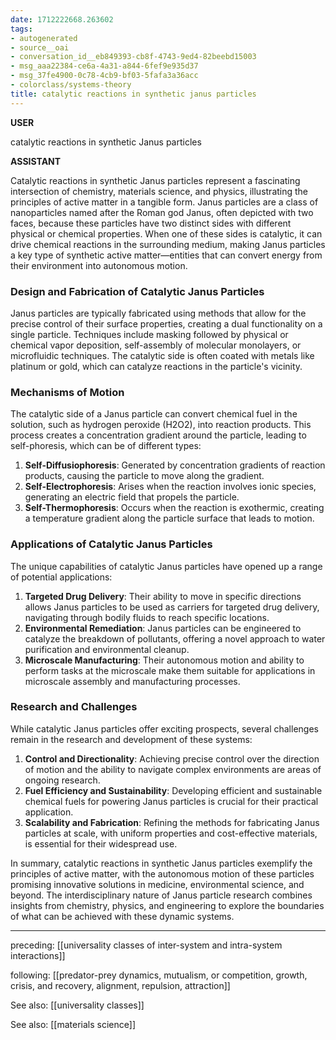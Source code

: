 ```yaml
---
date: 1712222668.263602
tags:
- autogenerated
- source__oai
- conversation_id__eb849393-cb8f-4743-9ed4-82beebd15003
- msg_aaa22384-ce6a-4a31-a844-6fef9e935d37
- msg_37fe4900-0c78-4cb9-bf03-5fafa3a36acc
- colorclass/systems-theory
title: catalytic reactions in synthetic janus particles
---
```


**USER**

catalytic reactions in synthetic Janus particles


**ASSISTANT**

Catalytic reactions in synthetic Janus particles represent a fascinating intersection of chemistry, materials science, and physics, illustrating the principles of active matter in a tangible form. Janus particles are a class of nanoparticles named after the Roman god Janus, often depicted with two faces, because these particles have two distinct sides with different physical or chemical properties. When one of these sides is catalytic, it can drive chemical reactions in the surrounding medium, making Janus particles a key type of synthetic active matter—entities that can convert energy from their environment into autonomous motion.

### Design and Fabrication of Catalytic Janus Particles

Janus particles are typically fabricated using methods that allow for the precise control of their surface properties, creating a dual functionality on a single particle. Techniques include masking followed by physical or chemical vapor deposition, self-assembly of molecular monolayers, or microfluidic techniques. The catalytic side is often coated with metals like platinum or gold, which can catalyze reactions in the particle's vicinity.

### Mechanisms of Motion

The catalytic side of a Janus particle can convert chemical fuel in the solution, such as hydrogen peroxide (H2O2), into reaction products. This process creates a concentration gradient around the particle, leading to self-phoresis, which can be of different types:

1. **Self-Diffusiophoresis**: Generated by concentration gradients of reaction products, causing the particle to move along the gradient.
2. **Self-Electrophoresis**: Arises when the reaction involves ionic species, generating an electric field that propels the particle.
3. **Self-Thermophoresis**: Occurs when the reaction is exothermic, creating a temperature gradient along the particle surface that leads to motion.

### Applications of Catalytic Janus Particles

The unique capabilities of catalytic Janus particles have opened up a range of potential applications:

1. **Targeted Drug Delivery**: Their ability to move in specific directions allows Janus particles to be used as carriers for targeted drug delivery, navigating through bodily fluids to reach specific locations.
2. **Environmental Remediation**: Janus particles can be engineered to catalyze the breakdown of pollutants, offering a novel approach to water purification and environmental cleanup.
3. **Microscale Manufacturing**: Their autonomous motion and ability to perform tasks at the microscale make them suitable for applications in microscale assembly and manufacturing processes.

### Research and Challenges

While catalytic Janus particles offer exciting prospects, several challenges remain in the research and development of these systems:

1. **Control and Directionality**: Achieving precise control over the direction of motion and the ability to navigate complex environments are areas of ongoing research.
2. **Fuel Efficiency and Sustainability**: Developing efficient and sustainable chemical fuels for powering Janus particles is crucial for their practical application.
3. **Scalability and Fabrication**: Refining the methods for fabricating Janus particles at scale, with uniform properties and cost-effective materials, is essential for their widespread use.

In summary, catalytic reactions in synthetic Janus particles exemplify the principles of active matter, with the autonomous motion of these particles promising innovative solutions in medicine, environmental science, and beyond. The interdisciplinary nature of Janus particle research combines insights from chemistry, physics, and engineering to explore the boundaries of what can be achieved with these dynamic systems.


---

preceding: [[universality classes of inter-system and intra-system interactions]]  


following: [[predator-prey dynamics, mutualism, or competition, growth, crisis, and recovery, alignment, repulsion, attraction]]

See also: [[universality classes]]


See also: [[materials science]]